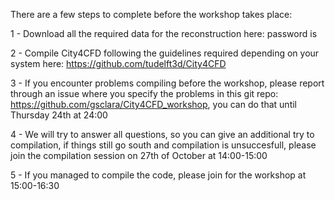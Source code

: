 There are a few steps to complete before the workshop takes place: 

1 - Download all the required data for the reconstruction here: 
	password is <flufflyCAT2025>
	
2 - Compile City4CFD following the guidelines required depending on your system here: https://github.com/tudelft3d/City4CFD

3 - If you encounter problems compiling before the workshop, please report through an issue where you specify the problems in this git repo: https://github.com/gsclara/City4CFD_workshop, you can do that until Thursday 24th at 24:00

4 - We will try to answer all questions, so you can give an additional try to compilation, if things still go south and compilation is unsuccesfull, please join the compilation session on 27th of October at 14:00-15:00

5 - If you managed to compile the code, please join for the workshop at 15:00-16:30
